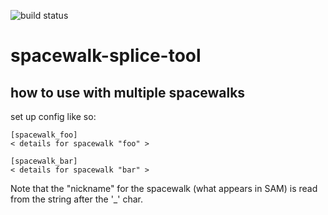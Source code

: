 ![build status](https://travis-ci.org/splice/spacewalk-splice-tool.png?branch=master)

spacewalk-splice-tool
=====================


how to use with multiple spacewalks
-----------------------------------

set up config like so:

    [spacewalk_foo]
    < details for spacewalk "foo" >

    [spacewalk_bar]
    < details for spacewalk "bar" >

Note that the "nickname" for the spacewalk (what appears in SAM) is read from the string after the '_' char.
